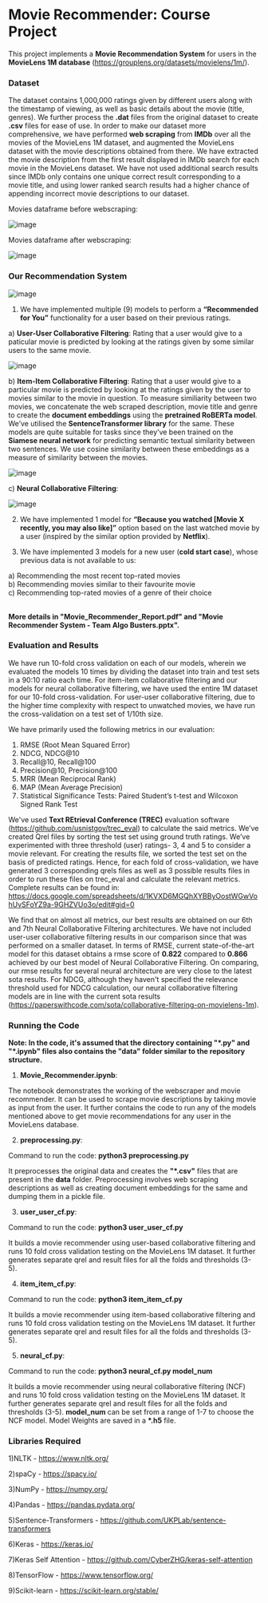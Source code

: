 # Movie Recommender: Course Project

This project implements a **Movie Recommendation System** for users in the **MovieLens 1M database** (https://grouplens.org/datasets/movielens/1m/). 

### Dataset

The dataset contains 1,000,000 ratings given by different users along with the timestamp of viewing, as well as basic details about the movie (title, genres). We further process the **.dat** files from the original dataset to create **.csv** files for ease of use. In order to make our dataset more comprehensive, we have performed **web scraping** from **IMDb** over all the movies of the MovieLens 1M dataset, and augmented the MovieLens dataset with the movie descriptions obtained from there. We have extracted the movie description from the first result displayed in IMDb search for each movie in the MovieLens dataset. We have not used additional search results since IMDb only contains one unique correct result corresponding to a movie title, and using lower ranked search results had a higher chance of appending incorrect movie descriptions to our dataset.

Movies dataframe before webscraping:

![image](https://user-images.githubusercontent.com/45795080/177042966-d3ca32f0-b093-4f28-b4b6-1dd16305a9f7.png)

Movies dataframe after webscraping:

![image](https://user-images.githubusercontent.com/45795080/177042953-162b7276-04bc-4e53-b3d2-ca57961e735f.png)


### Our Recommendation System

![image](https://user-images.githubusercontent.com/45795080/177255843-fb726b97-6b64-4b02-bb3e-e6a79ae20e5f.png)


1. We have implemented multiple (9) models to perform a **“Recommended for You”** functionality for a user based on their previous ratings.

a) **User-User Collaborative Filtering**: Rating that a user would give to a paticular movie is predicted by looking at the ratings given by some similar users to the same movie. 

![image](https://user-images.githubusercontent.com/45795080/177635558-413113b4-f3d4-4b55-abe0-e9419b1e81ea.png)

b) **Item-Item Collaborative Filtering**: Rating that a user would give to a particular movie is predicted by looking at the ratings given by the user to movies similar to the movie in question. To measure similiarity between two movies, we concatenate the web scraped description, movie title and genre to create the **document embeddings** using the **pretrained RoBERTa model**. We’ve utilised the **SentenceTransformer library** for the same. These models are quite suitable for tasks since they’ve been trained on the **Siamese neural network** for predicting semantic textual similarity between two sentences. We use cosine similarity between these embeddings as a measure of similarity between the movies. 

![image](https://user-images.githubusercontent.com/45795080/177636087-88a71719-bc7b-42a1-a45d-62ed2dc96771.png)

c) **Neural Collaborative Filtering**:

![image](https://user-images.githubusercontent.com/45795080/177638380-667976dc-b66c-4854-ae5b-2acb0c91f7e1.png)


2. We have implemented 1 model for **“Because you watched [Movie X recently, you may also like]”** option based on the last watched movie by a user (inspired by the similar option provided by **Netflix**).

3. We have implemented 3 models for a new user (**cold start case**), whose previous data is not available to us:
 
a) Recommending the most recent top-rated movies <br/>
b) Recommending movies similar to their favourite movie <br/>
c) Recommending top-rated movies of a genre of their choice <br/><br/>

**More details in "Movie_Recommender_Report.pdf" and "Movie Recommender System - Team Algo Busters.pptx".**

### Evaluation and Results

We have run 10-fold cross validation on each of our models, wherein we evaluated the models 10 times by dividing the dataset into train and test sets in a 90:10 ratio each time. For item-item collaborative filtering and our models for neural collaborative filtering, we have used the entire 1M dataset for our 10-fold cross-validation. For user-user collaborative filtering, due to the higher time complexity with respect to unwatched movies, we have run the cross-validation on a test set of 1/10th size.

We have primarily used the following metrics in our evaluation:
1) RMSE (Root Mean Squared Error)
2) NDCG, NDCG@10
3) Recall@10, Recall@100
4) Precision@10, Precision@100
5) MRR (Mean Reciprocal Rank)
6) MAP (Mean Average Precision)
7) Statistical Significance Tests: Paired Student’s t-test and Wilcoxon Signed Rank Test

We've used **Text REtrieval Conference (TREC)** evaluation software (https://github.com/usnistgov/trec_eval) to calculate the said metrics.
We’ve created Qrel files by sorting the test set using ground truth ratings. We’ve experimented with three threshold (user) ratings- 3, 4 and 5 to consider a movie relevant. For creating the results file, we sorted the test set on the basis of predicted ratings. Hence, for each fold of cross-validation, we have generated 3 corresponding qrels files as well as 3 possible results files in order to run these files on trec_eval and calculate the relevant metrics. Complete results can be found in:<br/> https://docs.google.com/spreadsheets/d/1KVXD6MGQhXYBByOostWGwVohUvSFoYZ9a-9GHZVUo3o/edit#gid=0
 
We find that on almost all metrics, our best results are obtained on our 6th and 7th Neural Collaborative Filtering architectures. We have not included user-user collaborative filtering results in our comparison since that was performed on a smaller dataset. In terms of RMSE, current state-of-the-art model for this dataset obtains a rmse score of **0.822** compared to **0.866** achieved by our best model of Neural Collaborative Filtering. On comparing, our rmse results for several neural architecture are very close to the latest sota results. For NDCG, although they haven't specified the relevance threshold used for NDCG calculation, our neural collaborative filtering models are in line with the current sota results (https://paperswithcode.com/sota/collaborative-filtering-on-movielens-1m). 



### Running the Code

**Note: In the code, it's assumed that the directory containing "\*.py" and "\*.ipynb" files also contains the "data" folder similar to the repository structure.**

1. **Movie_Recommender.ipynb**:

The notebook demonstrates the working of the webscraper and movie recommender. It can be used to scrape movie descriptions by taking movie as input from the user. It further contains the code to run any of the models mentioned above to get movie recommendations for any user in the MovieLens database.

2. **preprocessing.py**:

Command to run the code: **python3 preprocessing.py** 

It preprocesses the original data and creates the **"\*.csv"** files that are present in the **data** folder. Preprocessing involves web scraping descriptions as well as creating document embeddings for the same and dumping them in a pickle file.

3. **user_user_cf.py**:

Command to run the code: **python3 user_user_cf.py** 

It builds a movie recommender using user-based collaborative filtering and runs 10 fold cross validation testing on the MovieLens 1M dataset. It further generates separate qrel and result files for all the folds and thresholds (3-5).

4. **item_item_cf.py**:

Command to run the code: **python3 item_item_cf.py** 

It builds a movie recommender using item-based collaborative filtering and runs 10 fold cross validation testing on the MovieLens 1M dataset. It further generates separate qrel and result files for all the folds and thresholds (3-5).

5. **neural_cf.py**:

Command to run the code: **python3 neural_cf.py model_num**

It builds a movie recommender using neural collaborative filtering (NCF) and runs 10 fold cross validation testing on the MovieLens 1M dataset. It further generates separate qrel and result files for all the folds and thresholds (3-5). **model_num** can be set from a range of 1-7 to choose the NCF model. Model Weights are saved in a **\*.h5** file.  

### Libraries Required
1)NLTK - https://www.nltk.org/ 

2)spaCy - https://spacy.io/ 

3)NumPy - https://numpy.org/ 

4)Pandas - https://pandas.pydata.org/ 

5)Sentence-Transformers - https://github.com/UKPLab/sentence-transformers

6)Keras - https://keras.io/ 

7)Keras Self Attention - https://github.com/CyberZHG/keras-self-attention

8)TensorFlow - https://www.tensorflow.org/ 

9)Scikit-learn - https://scikit-learn.org/stable/ 
